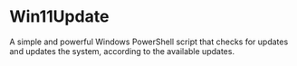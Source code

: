 # Win11Update
A simple and powerful Windows PowerShell script that checks for updates and updates the system, according to the available updates.
